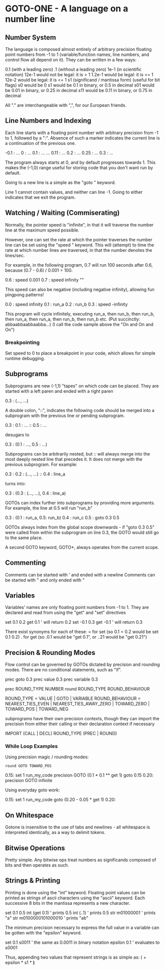 # GOTO-ONE - A language on a number line

## Number System

The language is composed almost entirely of arbitrary precision floating point
numbers from -1 to 1 (variable/function names, line numbers, and control flow
all depend on it). They can be written in a few ways:

0.1  (with a leading zero)
.1   (without a leading zero)
1e-1 (in scientific notation)
    12e-1 would not be legal: it is > 1
    1.2e-1 would be legal: it is <= 1
    12e-2 would be legal: it is <= 1
s1 (significand / mantissa form) (useful for bit flags)
    s0 would be 0
    s1 would be 0.1 in binary, or 0.5 in decimal
    s01 would be 0.01 in binary, or 0.25 in decimal
    s11 would be 0.11 in binary, or 0.75 in decimal

All "." are interchangeable with ",", for our European friends.

## Line Numbers and Indexing

Each line starts with a floating point number with arbitrary precision from -1
to 1, followed by a ":". Absence of such a marker indicates the current line is
a continuation of the previous one.

-0.1 : ...
0    : ...
0.1  : ...
       ...
0.11 : ...
0.2  : ...
0.25 : ...
0.3  : ...

The program always starts at 0, and by default progresses towards 1. This makes
the (-1,0) range useful for storing code that you don't want run by default.

Going to a new line is a simple as the "goto <number>" keyword.

Line 1 cannot contain values, and neither can line -1. Going to either
indicates that we exit the program.

## Watching / Waiting (Commiserating)

Normally, the pointer speed is "infinite", in that it will traverse the number
line at the maximum speed possible.

However, one can set the rate at which the pointer traverses the number line
can be set using the "speed <number>" keyword. This will (attempt) to time the
rate at which number lines are traversed, in that the number denotes the
lines/sec.

For example, in the following program, 0.7 will run 100 seconds after 0.6,
because (0.7 - 0.6) / 0.001 = 100.

0.6 : speed 0.001
0.7 : speed infinity ""

This speed can also be negative (including negative infinity), allowing fun
pingpong patterns!

0.0 : speed infinity
0.1 : run_a
0.2 : run_b
0.3 : speed -infinity

This program will cycle infinitely, executing run_a, then run_b, then run_b,
then run_a, then run_a, then run_b, then run_b etc. 
    (Put succinctly: abbaabbaabbaabba...)
    (I call the code sample above the "On and On and On")

### Breakpointing

Set speed to 0 to place a breakpoint in your code, which allows for simple
runtime debugging.

## Subprograms

Subprograms are new (-1,1) "tapes" on which code can be placed. They are
started with a left paren and ended with a right paren

0.3 : (..., ...)

A double colon, "::", indicates the following code should be merged into a
subprogram with the previous line or pending subprogram.

0.3 : 0.1 : ...
   :: 0.5 : ...

desugars to

0.3 : (0.1 : ..., 0.5 : ...)

Subprograms can be arbitrarily nested, but :: will always merge into the most
deeply nested line that precedes it. It does not merge with the previous
subprogram. For example:

0.3 : 0.2 : (..., ...)
   :: 0.4 : line_a

turns into:

0.3 : (0.3 : (..., ...), 0.4 : line_a)

GOTOs can index further into subprograms by providing more arguments. For
example, the line at 0.5 will run "run_b"

0.3 : (0.1 : run_a, 0.5: run_b)
0.4 : run_c
0.5 : goto 0.3 0.5

GOTOs always index from the global scope downwards - if "goto 0.3 0.5" were
called from within the subprogram on line 0.3, the GOTO would still go to the
same place.

A second GOTO keyword, GOTO*, always operates from the current scope.

## Commenting

Comments can be started with ' and ended with a newline
Comments can be started with " and only ended with "

## Variables

Variables' names are only floating point numbers from -1 to 1. 
They are declared and read from using the "get" and "set" directives

set 0.1 0.2
get 0.1     ' will return 0.2
set -0.1 0.3
get -0.1    ' will return 0.3

There exist synonyms for each of these: 
= for set (so 0.1 = 0.2 would be set 0.1 0.2)
. for get (so .0.1 would be "get 0.1", or ..21 would be "get 0.21")

## Precision & Rounding Modes

Flow control can be governed by GOTOs dictated by precision and rounding modes.
There are no conditional statements, such as "if".

prec goto 0.3
prec value 0.3
prec variable 0.3

prec ROUND_TYPE NUMBER
round ROUND_TYPE ROUND_BEHAVIOUR

ROUND_TYPE = VALUE | GOTO | VARIABLE
ROUND_BEHAVIOUR = NEAREST_TIES_EVEN | NEAREST_TIES_AWAY_ZERO 
                | TOWARD_ZERO | TOWARD_POS | TOWARD_NEG

subprograms have their own precision contexts, though they can import the
precision from either their calling or their declaration context if necessary

IMPORT (CALL | DECL) ROUND_TYPE (PREC | ROUND)

### While Loop Examples

Using precision magic / rounding modes:

    round GOTO TOWARD_POS
0.15:
    set 1 run_my_code
    precision GOTO (0.1 * 0.1 ** get 1)
    goto 0.15
0.20:
    precision GOTO infinite

Using everyday goto work:

0.15:
    set 1 run_my_code
    goto (0.20 - 0.05 * get 1)
0.20:

## On Whitespace

Gotone is insensitive to the use of tabs and newlines - all whitespace is
interpreted identically, as a way to delimit tokens.

## Bitwise Operations

Pretty simple. Any bitwise ops treat numbers as significands composed of bits
and then operates as such.

## Strings & Printing

Printing is done using the "int" keyword. Floating point values can be printed
as strings of ascii characters using the "ascii" keyword. Each successive 8
bits in the mantissa represents a new character.

set 0.1 0.5
int (get 0.1)           ' prints 0.5
int (..1)               ' prints 0.5
str m01000001           ' prints "a"
str m0100000101000010   ' prints "ab"

The minimum precision necessary to express the full value in a variable can be
gotten with the "epsilon" keyword.

set 0.1 s0011 ' the same as 0.0011 in binary notation
epsilon 0.1   ' evaluates to s0001

Thus, appending two values that represent strings is as simple as:
(<a> + epsilon <a> * s1 * <b>)
